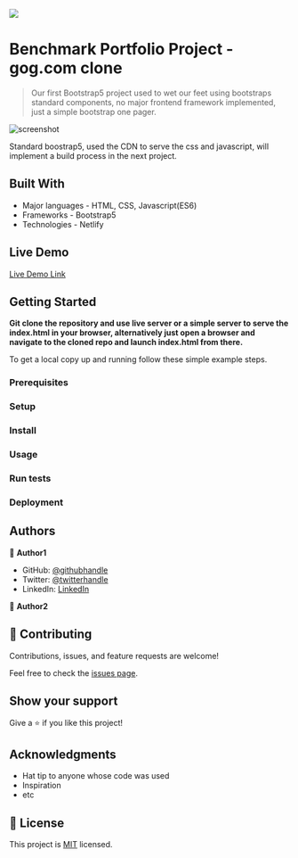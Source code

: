 ![](https://img.shields.io/badge/Microverse-blueviolet)

# Benchmark Portfolio Project - gog.com clone

> Our first Bootstrap5 project used to wet our feet using bootstraps standard components, no major frontend framework implemented, just a simple bootstrap one pager.

![screenshot](./strive-m2-d2-netlify-app.png)

Standard boostrap5, used the CDN to serve the css and javascript, will implement a build process in the next project.

## Built With

- Major languages - HTML, CSS, Javascript(ES6)
- Frameworks - Bootstrap5
- Technologies - Netlify

## Live Demo

[Live Demo Link](https://strive-m2-d10-benchmark-gogcom.netlify.app/)

## Getting Started

**Git clone the repository and use live server or a simple server to serve the index.html in your browser, alternatively just open a browser and navigate to the cloned repo and launch index.html from there.**

To get a local copy up and running follow these simple example steps.

### Prerequisites

### Setup

### Install

### Usage

### Run tests

### Deployment

## Authors

👤 **Author1**

- GitHub: [@githubhandle](https://github.com/SKopsap)
- Twitter: [@twitterhandle](https://twitter.com/SKopsap)
- LinkedIn: [LinkedIn](https://linkedin.com/seanknowlesmd)

👤 **Author2**

## 🤝 Contributing

Contributions, issues, and feature requests are welcome!

Feel free to check the [issues page](issues/).

## Show your support

Give a ⭐️ if you like this project!

## Acknowledgments

- Hat tip to anyone whose code was used
- Inspiration
- etc

## 📝 License

This project is [MIT](lic.url) licensed.
